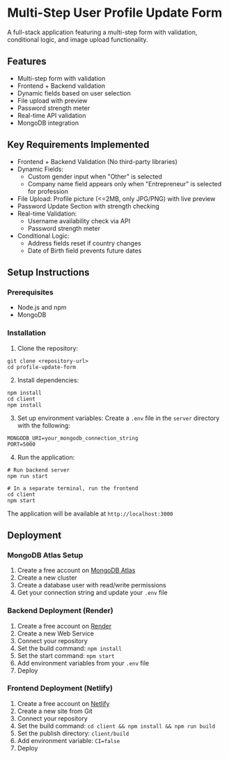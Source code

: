 # Multi-Step User Profile Update Form

A full-stack application featuring a multi-step form with validation, conditional logic, and image upload functionality.

## Features

- Multi-step form with validation
- Frontend + Backend validation
- Dynamic fields based on user selection
- File upload with preview
- Password strength meter
- Real-time API validation
- MongoDB integration

## Key Requirements Implemented

- Frontend + Backend Validation (No third-party libraries)
- Dynamic Fields:
  - Custom gender input when "Other" is selected
  - Company name field appears only when "Entrepreneur" is selected for profession
- File Upload: Profile picture (<=2MB, only JPG/PNG) with live preview
- Password Update Section with strength checking
- Real-time Validation:
  - Username availability check via API
  - Password strength meter
- Conditional Logic:
  - Address fields reset if country changes
  - Date of Birth field prevents future dates

## Setup Instructions

### Prerequisites
- Node.js and npm
- MongoDB

### Installation

1. Clone the repository:
```
git clone <repository-url>
cd profile-update-form
```

2. Install dependencies:
```
npm install
cd client
npm install
```

3. Set up environment variables:
Create a `.env` file in the `server` directory with the following:
```
MONGODB_URI=your_mongodb_connection_string
PORT=5000
```

4. Run the application:
```
# Run backend server
npm run start

# In a separate terminal, run the frontend
cd client
npm start
```

The application will be available at `http://localhost:3000`

## Deployment

### MongoDB Atlas Setup
1. Create a free account on [MongoDB Atlas](https://www.mongodb.com/cloud/atlas)
2. Create a new cluster
3. Create a database user with read/write permissions
4. Get your connection string and update your `.env` file

### Backend Deployment (Render)
1. Create a free account on [Render](https://render.com/)
2. Create a new Web Service
3. Connect your repository
4. Set the build command: `npm install`
5. Set the start command: `npm start`
6. Add environment variables from your `.env` file
7. Deploy

### Frontend Deployment (Netlify)
1. Create a free account on [Netlify](https://www.netlify.com/)
2. Create a new site from Git
3. Connect your repository
4. Set the build command: `cd client && npm install && npm run build`
5. Set the publish directory: `client/build`
6. Add environment variable: `CI=false`
7. Deploy 